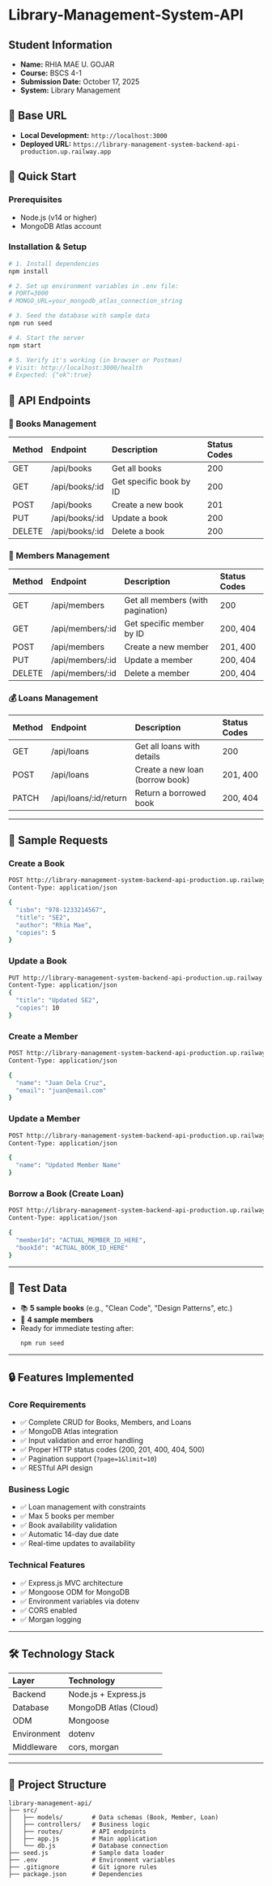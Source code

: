 # Library-Management-System-API

## Student Information
- **Name:** RHIA MAE U. GOJAR
- **Course:** BSCS 4-1
- **Submission Date:** October 17, 2025
- **System:** Library Management

## 📌 Base URL
- **Local Development:** `http://localhost:3000`
- **Deployed URL:** `https://library-management-system-backend-api-production.up.railway.app`

## 🚀 Quick Start

### Prerequisites
- Node.js (v14 or higher)
- MongoDB Atlas account

### Installation & Setup
```bash
# 1. Install dependencies
npm install

# 2. Set up environment variables in .env file:
# PORT=3000
# MONGO_URL=your_mongodb_atlas_connection_string

# 3. Seed the database with sample data
npm run seed

# 4. Start the server
npm start

# 5. Verify it's working (in browser or Postman)
# Visit: http://localhost:3000/health
# Expected: {"ok":true}
```
## 🔗 API Endpoints

### 📘 Books Management
| Method | Endpoint | Description | Status Codes |
|:-------|:----------|:-------------|:--------------|
| GET | /api/books | Get all books | 200 |
| GET | /api/books/:id | Get specific book by ID | 200 |
| POST | /api/books | Create a new book | 201 |
| PUT | /api/books/:id | Update a book | 200 |
| DELETE | /api/books/:id | Delete a book | 200 |

### 👥 Members Management
| Method | Endpoint | Description | Status Codes |
|:-------|:----------|:-------------|:--------------|
| GET | /api/members | Get all members (with pagination) | 200 |
| GET | /api/members/:id | Get specific member by ID | 200, 404 |
| POST | /api/members | Create a new member | 201, 400 |
| PUT | /api/members/:id | Update a member | 200, 404 |
| DELETE | /api/members/:id | Delete a member | 200, 404 |

### 💰 Loans Management
| Method | Endpoint | Description | Status Codes |
|:-------|:----------|:-------------|:--------------|
| GET | /api/loans | Get all loans with details | 200 |
| POST | /api/loans | Create a new loan (borrow book) | 201, 400 |
| PATCH | /api/loans/:id/return | Return a borrowed book | 200, 404 |

---

## 🧾 Sample Requests

### Create a Book
```bash
POST http://library-management-system-backend-api-production.up.railway.app/api/books
Content-Type: application/json

{
  "isbn": "978-1233214567",
  "title": "SE2",
  "author": "Rhia Mae",
  "copies": 5
}
```
### Update a Book
```bash
PUT http://library-management-system-backend-api-production.up.railway.app/api/books/:id
Content-Type: application/json
{
  "title": "Updated SE2",
  "copies": 10
}
```

### Create a Member
```bash
POST http://library-management-system-backend-api-production.up.railway.app/api/members
Content-Type: application/json

{
  "name": "Juan Dela Cruz",
  "email": "juan@email.com"
}
```
### Update a Member
```bash
POST http://library-management-system-backend-api-production.up.railway.app/api/members/:id
Content-Type: application/json

{
  "name": "Updated Member Name"
}
```

### Borrow a Book (Create Loan)
```bash
POST http://library-management-system-backend-api-production.up.railway.app/api/loans
Content-Type: application/json

{
  "memberId": "ACTUAL_MEMBER_ID_HERE",
  "bookId": "ACTUAL_BOOK_ID_HERE"
}
```
---

## 🧪 Test Data
- 📚 **5 sample books** (e.g., "Clean Code", "Design Patterns", etc.)
- 👥 **4 sample members**
- Ready for immediate testing after:
  ```bash
  npm run seed
  ```

---

## 🔒 Features Implemented

### Core Requirements
- ✅ Complete CRUD for Books, Members, and Loans  
- ✅ MongoDB Atlas integration  
- ✅ Input validation and error handling  
- ✅ Proper HTTP status codes (200, 201, 400, 404, 500)  
- ✅ Pagination support (`?page=1&limit=10`)  
- ✅ RESTful API design  

### Business Logic
- ✅ Loan management with constraints  
- ✅ Max 5 books per member  
- ✅ Book availability validation  
- ✅ Automatic 14-day due date  
- ✅ Real-time updates to availability  

### Technical Features
- ✅ Express.js MVC architecture  
- ✅ Mongoose ODM for MongoDB  
- ✅ Environment variables via dotenv  
- ✅ CORS enabled  
- ✅ Morgan logging  

---

## 🛠️ Technology Stack
| Layer | Technology |
|:------|:------------|
| Backend | Node.js + Express.js |
| Database | MongoDB Atlas (Cloud) |
| ODM | Mongoose |
| Environment | dotenv |
| Middleware | cors, morgan |

---

## 📁 Project Structure
```
library-management-api/
├── src/
│   ├── models/        # Data schemas (Book, Member, Loan)
│   ├── controllers/   # Business logic
│   ├── routes/        # API endpoints
│   ├── app.js         # Main application
│   └── db.js          # Database connection
├── seed.js            # Sample data loader
├── .env               # Environment variables
├── .gitignore         # Git ignore rules
├── package.json       # Dependencies
```





